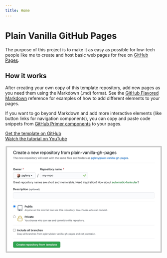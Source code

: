 ```yaml
---
title: Home
---
```

# Plain Vanilla GitHub Pages
The purpose of this project is to make it as easy as possible for low-tech people like me to create and host basic web pages for free on [GitHub Pages](https://pages.github.com/).

## How it works
After creating your own copy of this template repository, add new pages as you need them using the Markdown (.md) format. See the [GitHub Flavored Markdown](https://guides.github.com/features/mastering-markdown/) reference for examples of how to add different elements to your pages.

If you want to go beyond Markdown and add more interactive elements (like button links for navigation components), you can copy and paste code snippets from [GitHub Primer components](https://primer.style/css/components) to your pages.

<div class="my-6 text-center">
<a href="https://github.com/lowcodelounge/plain-vanilla-gh-pages" class="btn-mktg btn-large-mktg">Get the template on GitHub</a>
  <br>
<a href="https://youtu.be/jlkHEmgQhGU" class="btn-mktg btn-outline-mktg mt-3">Watch the tutorial on YouTube</a>
</div>

![Screenshot of "create a new repository" action](assets/img/create-repo.jpg)
